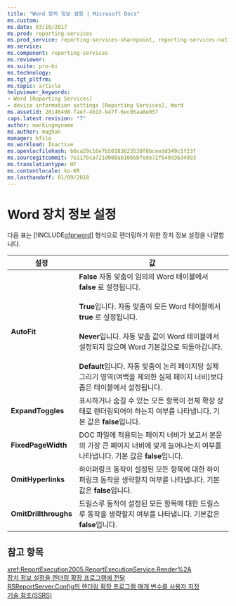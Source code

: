 ```yaml
---
title: "Word 장치 정보 설정 | Microsoft Docs"
ms.custom: 
ms.date: 03/16/2017
ms.prod: reporting-services
ms.prod_service: reporting-services-sharepoint, reporting-services-native
ms.service: 
ms.component: reporting-services
ms.reviewer: 
ms.suite: pro-bi
ms.technology: 
ms.tgt_pltfrm: 
ms.topic: article
helpviewer_keywords:
- Word [Reporting Services]
- device information settings [Reporting Services], Word
ms.assetid: 28146498-fae7-4b13-b47f-6ec05aa8e057
caps.latest.revision: "7"
author: markingmyname
ms.author: maghan
manager: kfile
ms.workload: Inactive
ms.openlocfilehash: b6ca29c16e7b50183623530f8bceedd349c1f23f
ms.sourcegitcommit: 7e117bca721d008ab106bbfede72f649d3634993
ms.translationtype: HT
ms.contentlocale: ko-KR
ms.lasthandoff: 01/09/2018
---
```

# <a name="word-device-information-settings"></a>Word 장치 정보 설정
  다음 표는 [!INCLUDE[ofprword](../includes/ofprword-md.md)] 형식으로 렌더링하기 위한 장치 정보 설정을 나열합니다.  
  
|설정|값|  
|-------------|-----------|  
|**AutoFit**|**False** 자동 맞춤이 임의의 Word 테이블에서 **false** 로 설정됩니다.<br /><br /> **True**입니다. 자동 맞춤이 모든 Word 테이블에서 **true** 로 설정됩니다.<br /><br /> **Never**입니다. 자동 맞춤 값이 Word 테이블에서 설정되지 않으며 Word 기본값으로 되돌아갑니다.<br /><br /> **Default**입니다. 자동 맞춤이 논리 페이지당 실제 그리기 영역(여백을 제외한 실제 페이지 너비)보다 좁은 테이블에서 설정됩니다.|  
|**ExpandToggles**|표시하거나 숨길 수 있는 모든 항목이 전체 확장 상태로 렌더링되어야 하는지 여부를 나타냅니다. 기본 값은 **false**입니다.|  
|**FixedPageWidth**|DOC 파일에 적용되는 페이지 너비가 보고서 본문의 가장 큰 페이지 너비에 맞게 늘어나는지 여부를 나타냅니다. 기본 값은 **false**입니다.|  
|**OmitHyperlinks**|하이퍼링크 동작이 설정된 모든 항목에 대한 하이퍼링크 동작을 생략할지 여부를 나타냅니다. 기본값은 **false**입니다.|  
|**OmitDrillthroughs**|드릴스루 동작이 설정된 모든 항목에 대한 드릴스루 동작을 생략할지 여부를 나타냅니다. 기본값은 **false**입니다.|  
  
## <a name="see-also"></a>참고 항목  
 <xref:ReportExecution2005.ReportExecutionService.Render%2A>   
 [장치 정보 설정을 렌더링 확장 프로그램에 전달](../reporting-services/report-server-web-service/net-framework/passing-device-information-settings-to-rendering-extensions.md)   
 [RSReportServer.Config의 렌더링 확장 프로그램 매개 변수를 사용자 지정](../reporting-services/customize-rendering-extension-parameters-in-rsreportserver-config.md)   
 [기술 참조&#40;SSRS&#41;](../reporting-services/technical-reference-ssrs.md)  
  
  
